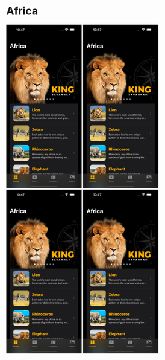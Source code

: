 # Africa

[<img src="1browse.png" width="200"/>](1browse.png)
[<img src="1browse.png" width="200"/>](1browse.png)
[<img src="1browse.png" width="200"/>](1browse.png)
[<img src="1browse.png" width="200"/>](1browse.png)


